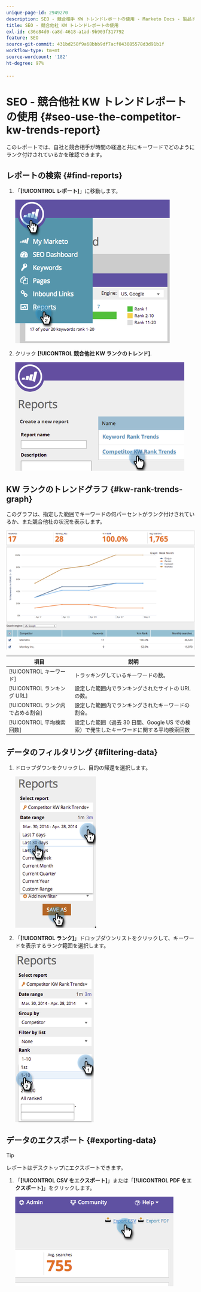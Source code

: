 ```yaml
---
unique-page-id: 2949270
description: SEO - 競合相手 KW トレンドレポートの使用 - Marketo Docs - 製品ドキュメント
title: SEO - 競合他社 KW トレンドレポートの使用
exl-id: c36e84d0-ca8d-4618-a1ad-9b903f317792
feature: SEO
source-git-commit: 431bd258f9a68bbb9df7acf043085578d3d91b1f
workflow-type: tm+mt
source-wordcount: '182'
ht-degree: 97%

---
```


# SEO - 競合他社 KW トレンドレポートの使用 {#seo-use-the-competitor-kw-trends-report}

このレポートでは、自社と競合相手が時間の経過と共にキーワードでどのようにランク付けされているかを確認できます。

## レポートの検索 {#find-reports}

1. 「**[!UICONTROL レポート]**」に移動します。

   ![](assets/image2014-9-18-14-3a6-3a18.png)

1. クリック **[!UICONTROL 競合他社 KW ランクのトレンド]**.

   ![](assets/image2014-9-18-14-3a6-3a37.png)

## KW ランクのトレンドグラフ {#kw-rank-trends-graph}

このグラフは、指定した範囲でキーワードの何パーセントがランク付けされているか、また競合他社の状況を表示します。

![](assets/image2014-9-18-14-3a7-3a1.png)

| 項目 | 説明 |
|---|---|
| [!UICONTROL キーワード] | トラッキングしているキーワードの数。 |
| [!UICONTROL ランキング URL] | 設定した範囲内でランキングされたサイトの URL の数。 |
| [!UICONTROL ランク内で占める割合] | 設定した範囲内でランキングされたキーワードの割合。 |
| [!UICONTROL 平均検索回数] | 設定した範囲（過去 30 日間、Google US での検索）で発生したキーワードに関する平均検索回数 |

## データのフィルタリング {#filtering-data}

1. ドロップダウンをクリックし、目的の帰還を選択します。

   ![](assets/image2014-9-18-14-3a7-3a17.png)

1. 「**[!UICONTROL ランク]**」ドロップダウンリストをクリックして、キーワードを表示するランク範囲を選択します。

   ![](assets/image2014-9-18-14-3a8-3a26.png)

## データのエクスポート {#exporting-data}

>[!TIP]
>
>レポートはデスクトップにエクスポートできます。

1. 「**[!UICONTROL CSV をエクスポート]**」または「**[!UICONTROL PDF をエクスポート]**」をクリックします。

   ![](assets/image2014-9-18-14-3a9-3a49.png)
